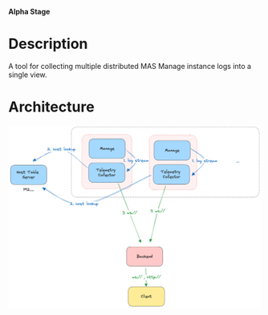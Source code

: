 
**Alpha Stage**

# Description 


A tool for collecting multiple distributed MAS Manage instance logs into a single view.

# Architecture

![Image Description](./arch.png)




